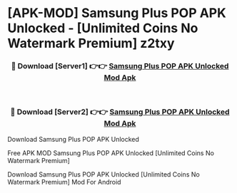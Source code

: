 # [APK-MOD] Samsung Plus POP APK Unlocked - [Unlimited Coins No Watermark Premium] z2txy



<div align="center">
<h3>🔴 Download [Server1] 👉👉 <a href="https://momento.my/?title=Samsung_Plus_POP_APK_Unlocked">Samsung Plus POP APK Unlocked Mod Apk</a></h3><br>

<h3>🔴 Download [Server2] 👉👉 <a href="https://momento.my/?title=Samsung_Plus_POP_APK_Unlocked">Samsung Plus POP APK Unlocked Mod Apk</a></h3>
</div>



Download Samsung Plus POP APK Unlocked 

Free APK MOD Samsung Plus POP APK Unlocked [Unlimited Coins No Watermark Premium]

Download Samsung Plus POP APK Unlocked [Unlimited Coins No Watermark Premium] Mod For Android
